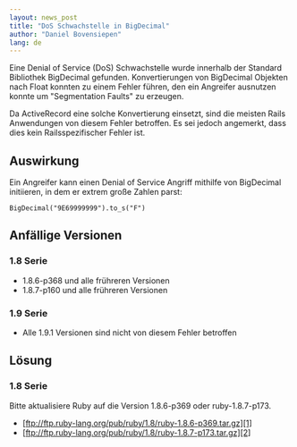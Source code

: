 ```yaml
---
layout: news_post
title: "DoS Schwachstelle in BigDecimal"
author: "Daniel Bovensiepen"
lang: de
---
```


Eine Denial of Service (DoS) Schwachstelle wurde innerhalb der Standard
Bibliothek BigDecimal gefunden. Konvertierungen von BigDecimal Objekten
nach Float konnten zu einem Fehler führen, den ein Angreifer ausnutzen
konnte um \"Segmentation Faults\" zu erzeugen.

Da ActiveRecord eine solche Konvertierung einsetzt, sind die meisten
Rails Anwendungen von diesem Fehler betroffen. Es sei jedoch angemerkt,
dass dies kein Railsspezifischer Fehler ist.

## Auswirkung

Ein Angreifer kann einen Denial of Service Angriff mithilfe von
BigDecimal initiieren, in dem er extrem große Zahlen parst:


    BigDecimal("9E69999999").to_s("F")

## Anfällige Versionen

### 1.8 Serie

* 1\.8.6-p368 und alle frühreren Versionen
* 1\.8.7-p160 und alle frühreren Versionen

### 1.9 Serie

* Alle 1.9.1 Versionen sind nicht von diesem Fehler betroffen

## Lösung

### 1.8 Serie

Bitte aktualisiere Ruby auf die Version 1.8.6-p369 oder ruby-1.8.7-p173.

* [ftp://ftp.ruby-lang.org/pub/ruby/1.8/ruby-1.8.6-p369.tar.gz][1]
* [ftp://ftp.ruby-lang.org/pub/ruby/1.8/ruby-1.8.7-p173.tar.gz][2]



[1]: ftp://ftp.ruby-lang.org/pub/ruby/1.8/ruby-1.8.6-p369.tar.gz
[2]: ftp://ftp.ruby-lang.org/pub/ruby/1.8/ruby-1.8.7-p173.tar.gz
